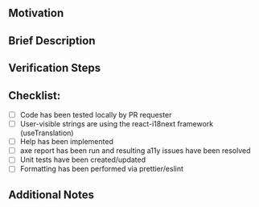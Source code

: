 ## Motivation
<!-- Add references to relevant tickets, issues, design specs and/or a short description of what motivated you to do it. -->

## Brief Description
<!-- Add a short answer for: 
What was done in this PR? (e.g Fix to prevent users from accessing feature X.)
Why it was done? (e.g Feature X was deprecated.)
-->

## Verification Steps
<!--
Add the steps required to verify this change. Keep in mind that these steps should be written so groups unfamiliar with the 
new functionality can follow them, such as QE or documentation.

1. Go to `XX >> YY >> SS`.
2. Create a new item `N` with info `X`.
3. Right-click the item and select Delete.
4. Verify that the item is no longer present in the left navigation menu.
-->

## Checklist:

- [ ] Code has been tested locally by PR requester
- [ ] User-visible strings are using the react-i18next framework (useTranslation)
- [ ] Help has been implemented
- [ ] axe report has been run and resulting a11y issues have been resolved
- [ ] Unit tests have been created/updated
- [ ] Formatting has been performed via prettier/eslint

## Additional Notes
<!-- 
Add images and/or screen caps to illustrate what was changed if this pull request adds to or modifies existing user-visible appearance/output. 
-->
